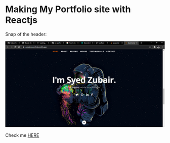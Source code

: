 # Making My Portfolio site with Reactjs


Snap of the header:

<img src = "https://github.com/Zubair-droid/my-portfolio-site/blob/main/site_snap.PNG" >

Check me <a href = "https://priceless-portfolio.netlify.app/" > HERE </a>


